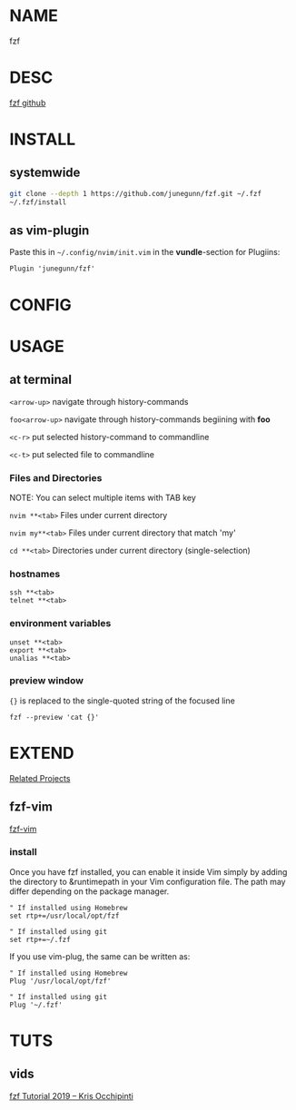 # NAME
fzf

# DESC

[fzf github](https://github.com/junegunn/fzf#installation)

# INSTALL

## systemwide

```sh
git clone --depth 1 https://github.com/junegunn/fzf.git ~/.fzf
~/.fzf/install
```

## as vim-plugin

Paste this in `~/.config/nvim/init.vim` in the **vundle**-section for Plugiins:

`Plugin 'junegunn/fzf'`

# CONFIG

# USAGE

## at terminal

`<arrow-up>`    navigate through history-commands

`foo<arrow-up>` navigate through history-commands begiining with **foo**

`<c-r>`       put selected history-command to commandline

`<c-t>`       put selected file to commandline


### Files and Directories

NOTE: You can select multiple items with TAB key

`nvim **<tab>`     Files under current directory

`nvim my**<tab>`   Files under current directory that match 'my'

`cd **<tab>`       Directories under current directory (single-selection)

### hostnames
```
ssh **<tab>
telnet **<tab>
```


### environment variables
```
unset **<tab>
export **<tab>
unalias **<tab>
```


### preview window

`{}` is replaced to the single-quoted string of the focused line

`fzf --preview 'cat {}'`


# EXTEND

[Related Projects](https://github.com/junegunn/fzf/wiki/Related-projects)

## fzf-vim

[fzf-vim](https://github.com/junegunn/fzf/blob/master/README-VIM.md)

### install

Once you have fzf installed, you can enable it inside Vim simply by adding the directory to &runtimepath in your Vim configuration file. The path may differ depending on the package manager.

    " If installed using Homebrew
    set rtp+=/usr/local/opt/fzf

    " If installed using git
    set rtp+=~/.fzf

If you use vim-plug, the same can be written as:

    " If installed using Homebrew
    Plug '/usr/local/opt/fzf'

    " If installed using git
    Plug '~/.fzf'


# TUTS

## vids

[fzf Tutorial 2019 – Kris Occhipinti](https://www.youtube.com/watch?v=ykz4jiInC0g)

